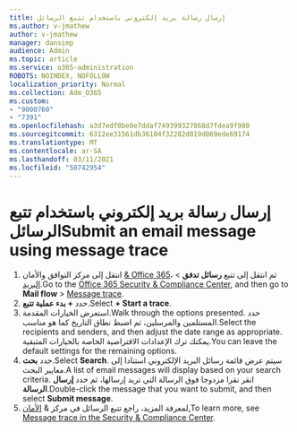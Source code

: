 ```yaml
---
title: إرسال رسالة بريد إلكتروني باستخدام تتبع الرسائل
ms.author: v-jmathew
author: v-jmathew
manager: dansimp
audience: Admin
ms.topic: article
ms.service: o365-administration
ROBOTS: NOINDEX, NOFOLLOW
localization_priority: Normal
ms.collection: Adm_O365
ms.custom:
- "9000760"
- "7391"
ms.openlocfilehash: a3d7edf0be0e7ddaf749399327868d7fdea9f980
ms.sourcegitcommit: 6312ee31561db36104f32282d019d069ede69174
ms.translationtype: MT
ms.contentlocale: ar-SA
ms.lasthandoff: 03/11/2021
ms.locfileid: "50742954"
---
```

# <a name="submit-an-email-message-using-message-trace"></a><span data-ttu-id="7d9e8-102">إرسال رسالة بريد إلكتروني باستخدام تتبع الرسائل</span><span class="sxs-lookup"><span data-stu-id="7d9e8-102">Submit an email message using message trace</span></span>

1. <span data-ttu-id="7d9e8-103">انتقل إلى مركز التوافق والأمان [& Office 365](https://go.microsoft.com/fwlink/p/?linkid=2077143)، ثم انتقل إلى تتبع **رسائل تدفق**  >  [البريد](https://go.microsoft.com/fwlink/?linkid=2101048).</span><span class="sxs-lookup"><span data-stu-id="7d9e8-103">Go to the [Office 365 Security & Compliance Center](https://go.microsoft.com/fwlink/p/?linkid=2077143), and then go to **Mail flow** > [Message trace](https://go.microsoft.com/fwlink/?linkid=2101048).</span></span>
2. <span data-ttu-id="7d9e8-104">حدد **+ بدء عملية تتبع**.</span><span class="sxs-lookup"><span data-stu-id="7d9e8-104">Select **+ Start a trace**.</span></span>
3. <span data-ttu-id="7d9e8-105">استعرض الخيارات المقدمة.</span><span class="sxs-lookup"><span data-stu-id="7d9e8-105">Walk through the options presented.</span></span> <span data-ttu-id="7d9e8-106">حدد المستلمين والمرسلين، ثم اضبط نطاق التاريخ كما هو مناسب.</span><span class="sxs-lookup"><span data-stu-id="7d9e8-106">Select the recipients and senders, and then adjust the date range as appropriate.</span></span> <span data-ttu-id="7d9e8-107">يمكنك ترك الإعدادات الافتراضية الخاصة بالخيارات المتبقية.</span><span class="sxs-lookup"><span data-stu-id="7d9e8-107">You can leave the default settings for the remaining options.</span></span>
4. <span data-ttu-id="7d9e8-108">حدد **بحث**.</span><span class="sxs-lookup"><span data-stu-id="7d9e8-108">Select **Search**.</span></span> <span data-ttu-id="7d9e8-109">سيتم عرض قائمة رسائل البريد الإلكتروني استنادا إلى معايير البحث.</span><span class="sxs-lookup"><span data-stu-id="7d9e8-109">A list of email messages will display based on your search criteria.</span></span> <span data-ttu-id="7d9e8-110">انقر نقرا مزدوجا فوق الرسالة التي تريد إرسالها، ثم حدد **إرسال الرسالة**.</span><span class="sxs-lookup"><span data-stu-id="7d9e8-110">Double-click the message that you want to submit, and then select **Submit message**.</span></span>
5. <span data-ttu-id="7d9e8-111">لمعرفة المزيد، راجع تتبع الرسائل في مركز & [الأمان.](https://go.microsoft.com/fwlink/?linkid=2101557)</span><span class="sxs-lookup"><span data-stu-id="7d9e8-111">To learn more, see [Message trace in the Security & Compliance Center](https://go.microsoft.com/fwlink/?linkid=2101557).</span></span>
